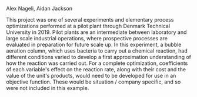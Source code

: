 Alex Nageli, Aidan Jackson

This project was one of several experiments and elementary process optimizations performed at a pilot plant through Denmark Technical University in 2019. Pilot plants are an intermediate between laboratory and large scale industrial operations, where prospective processes are evaluated in preparation for future scale up. In this experiment, a bubble aeration column, which uses bacteria to carry out a chemical reaction, had different conditions varied to develop a first approximation understanding of how the reaction was carried out. For a complete optimization, coefficients of each variable's effect on the reaction rate, along with their cost and the value of the unit's products, would need to be developed for use in an objective function. These would be situation / company specific, and so were not included in this example.  

